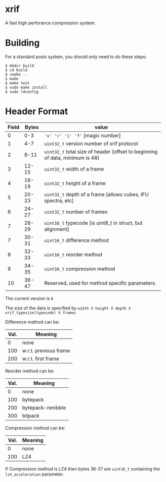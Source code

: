 # xrif

A fast high perforance compression system.

# Building

For a standard posix system, you should only need to do these steps:
```
$ mkdir build 
$ cd build 
$ cmake ..
$ make
$ make test
$ sudo make install
$ sudo ldconfig
```

# Header Format

| Field | Bytes |  value
|-------|-------|-----------------
| 0     | 0-3   | `'x' 'r' 'i' 'f'` [magic number]
| 1     | 4-7   | `uint32_t` version number of xrif protocol
| 2     | 8-11  | `uint32_t` total size of header [offset to beginning of data, minimum is 48]
| 3     | 12-15 | `uint32_t` width of a frame
| 4     | 16-19 | `uint32_t` height of a frame
| 5     | 20-23 | `uint32_t` depth of a frame [allows cubes, IFU spectra, etc]
| 6     | 24-27 | `uint32_t` number of frames
| 7     | 28-29 | `uint16_t` typecode [is uint8_t in struct, but alignment]
| 7     | 30-31 | `uint16_t` difference method
| 8     | 32-33 | `uint16_t` reorder method
| 9     | 34-35 | `uint16_t` compression method
| 10    | 36-47 | Reserved, used for method specific parameters. 

The current version is `0`

The size of the data is specified by `width X height X depth X xrif_typesize(typecode) X frames`

Difference method can be:

| Val. | Meaning
|------|---------
|  0   |none
|  100 | w.r.t. previous frame
|  200 | w.r.t. first frame

Reorder method can be:

| Val. | Meaning
|------|---------
| 0    | none
| 100  | bytepack
| 200  | bytepack-renibble
| 300  | bitpack

Compression method can be:

| Val. | Meaning
|------|---------
| 0    | none
| 100  | LZ4

If Compression method is LZ4 then bytes 36-37 are `uint16_t` containing the `lz4_acceleration` parameter.

